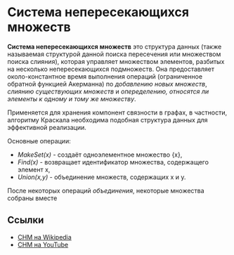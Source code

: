 # Система непересекающихся множеств

**Система непересекающихся множеств** это структура данных (также называемая структурой данной поиска пересечения или
множеством поиска слияния), которая управляет множеством элементов, разбитых на несколько непересекающихся подмножеств.
Она предоставляет около-константное время выполнения операций (ограниченное обратной функцией Акерманна) по *добавлению
новых множеств*, *слиянию существующих множеств* и *опеределению, относятся ли элементы к одному и тому же множеству*.

Применяется для хранения компонент связности в графах, в частности, алгоритму Краскала необходима подобная структура
данных для эффективной реализации.

Основные операции:

- *MakeSet(x)* - создаёт одноэлементное множество {x},
- *Find(x)* - возвращает идентификатор множества, содержащего элемент x,
- *Union(x,y)* - объединение множеств, содержащих x и y.

После некоторых операций *объединения*, некоторые множества собраны вместе

## Ссылки
- [СНМ на Wikipedia](https://ru.wikipedia.org/wiki/%D0%A1%D0%B8%D1%81%D1%82%D0%B5%D0%BC%D0%B0_%D0%BD%D0%B5%D0%BF%D0%B5%D1%80%D0%B5%D1%81%D0%B5%D0%BA%D0%B0%D1%8E%D1%89%D0%B8%D1%85%D1%81%D1%8F_%D0%BC%D0%BD%D0%BE%D0%B6%D0%B5%D1%81%D1%82%D0%B2)
- [СНМ на YouTube](https://www.youtube.com/watch?v=bXBHYqNeBLo)
